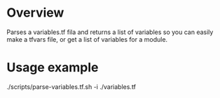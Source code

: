 # Overview
Parses a variables.tf fila and returns a list of variables so you can easily make a tfvars file, or get a list of variables for a module.

# Usage example

./scripts/parse-variables.tf.sh -i ./variables.tf
